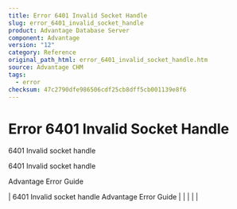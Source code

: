 ```yaml
---
title: Error 6401 Invalid Socket Handle
slug: error_6401_invalid_socket_handle
product: Advantage Database Server
component: Advantage
version: "12"
category: Reference
original_path_html: error_6401_invalid_socket_handle.htm
source: Advantage CHM
tags:
  - error
checksum: 47c2790dfe986506cdf25cb8dff5cb001139e8f6
---
```


# Error 6401 Invalid Socket Handle

6401 Invalid socket handle

6401 Invalid socket handle

Advantage Error Guide

| 6401 Invalid socket handle  Advantage Error Guide |  |  |  |  |

